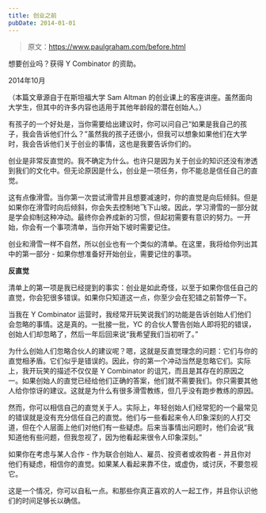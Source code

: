 ```yaml
---
title: 创业之前
pubDate: 2014-01-01
---
```


> 原文：https://www.paulgraham.com/before.html 

            
想要创业吗？获得 Y Combinator 的资助。

2014年10月

（本篇文章源自于在斯坦福大学 Sam Altman 的创业课上的客座讲座。虽然面向大学生，但其中的许多内容也适用于其他年龄段的潜在创始人。）

有孩子的一个好处是，当你需要给出建议时，你可以问自己“如果是我自己的孩子，我会告诉他们什么？”虽然我的孩子还很小，但我可以想象如果他们在大学时，我会告诉他们关于创业的事情，这也是我要告诉你们的。

创业是非常反直觉的。我不确定为什么。也许只是因为关于创业的知识还没有渗透到我们的文化中。但无论原因是什么，创业是一项任务，你不能总是信任自己的直觉。

这有点像滑雪。当你第一次尝试滑雪并且想要减速时，你的直觉是向后倾斜。但是如果你在滑雪时向后倾斜，你会失去控制地飞下山坡。因此，学习滑雪的一部分就是学会抑制这种冲动。最终你会养成新的习惯，但起初需要有意识的努力。一开始，你会有一个事项清单，当你开始下坡时需要记住。

创业和滑雪一样不自然，所以创业也有一个类似的清单。在这里，我将给你列出其中的第一部分 - 如果你想准备好开始创业，需要记住的事项。

**反直觉**

清单上的第一项是我已经提到的事实：创业是如此奇怪，以至于如果你信任自己的直觉，你会犯很多错误。如果你只知道这一点，你至少会在犯错之前暂停一下。

当我在 Y Combinator 运营时，我经常开玩笑说我们的功能是告诉创始人们他们会忽略的事情。这是真的。一批接一批，YC 的合伙人警告创始人即将犯的错误，创始人们却忽略了，然后一年后回来说“我希望我们当初听了。”

为什么创始人们忽略合伙人的建议呢？嗯，这就是反直觉理念的问题：它们与你的直觉相矛盾。它们似乎是错误的。因此，你的第一个冲动当然是忽略它们。实际上，我开玩笑的描述不仅仅是 Y Combinator 的诅咒，而且是其存在的原因之一。如果创始人的直觉已经给他们正确的答案，他们就不需要我们。你只需要其他人给你惊讶的建议。这就是为什么有很多滑雪教练，但几乎没有跑步教练的原因。

然而，你可以相信自己的直觉关于人。实际上，年轻创始人们经常犯的一个最常见的错误就是没有充分信任自己的直觉。他们与一些看起来令人印象深刻的人打交道，但在个人层面上他们对他们有一些疑虑。后来当事情出问题时，他们会说“我知道他有些问题，但我忽视了，因为他看起来很令人印象深刻。”

如果你在考虑与某人合作 - 作为联合创始人、雇员、投资者或收购者 - 并且你对他们有疑虑，相信你的直觉。如果某人看起来靠不住，或虚伪，或讨厌，不要忽视它。

这是一个情况，你可以自私一点。和那些你真正喜欢的人一起工作，并且你认识他们的时间足够长以确信。
